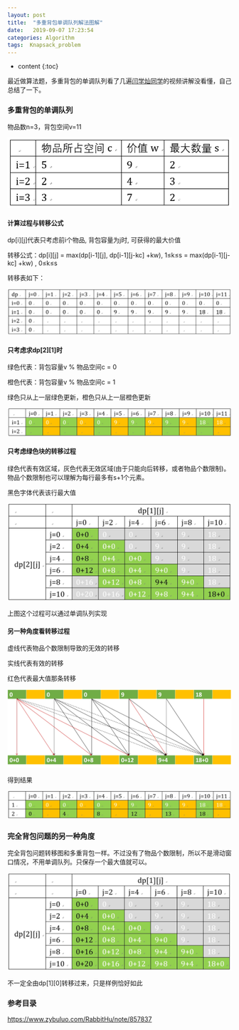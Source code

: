 ```yaml
---
layout: post
title:  "多重背包单调队列解法图解"
date:   2019-09-07 17:23:54
categories: Algorithm
tags:  Knapsack_problem
---
```


* content
{:toc}

最近做算法题，多重背包的单调队列看了几遍[闫学灿同学](https://space.bilibili.com/7836741)的视频讲解没看懂，自己总结了一下。



### 多重背包的单调队列

物品数n=3，背包空间v=11

![](https://raw.githubusercontent.com/GinSoda/Storage_Public/master/2019-09-07-1.jpg)

#### 计算过程与转移公式

dp\[i\]\[j\]代表只考虑前i个物品, 背包容量为j时, 可获得的最大价值

转移公式：dp\[i\]\[j\] = max(dp\[i-1\]\[j\], dp\[i-1\]\[j-kc\] +kw), 1≤k≤s = max(dp\[i-1\]\[j-kc\] +kw) , 0≤k≤s

转移表如下：

![](https://raw.githubusercontent.com/GinSoda/Storage_Public/master/2019-09-07-2.jpg)

#### 只考虑求dp[2][1]时
									
绿色代表：背包容量v % 物品空间c = 0

橙色代表：背包容量v % 物品空间c = 1

绿色只从上一层绿色更新，橙色只从上一层橙色更新

![](https://raw.githubusercontent.com/GinSoda/Storage_Public/master/2019-09-07-3.jpg)

#### 只考虑绿色块的转移过程

绿色代表有效区域，灰色代表无效区域(由于只能向后转移，或者物品个数限制)。物品个数限制也可以理解为每行最多有s+1个元素。

黑色字体代表该行最大值

![](https://raw.githubusercontent.com/GinSoda/Storage_Public/master/2019-09-07-4.jpg)

上图这个过程可以通过单调队列实现

#### 另一种角度看转移过程

虚线代表物品个数限制导致的无效的转移

实线代表有效的转移

红色代表最大值那条转移

![](https://raw.githubusercontent.com/GinSoda/Storage_Public/master/2019-09-07-5.jpg)

得到结果

![](https://raw.githubusercontent.com/GinSoda/Storage_Public/master/2019-09-07-6.jpg)

### 完全背包问题的另一种角度

完全背包问题转移图和多重背包一样。不过没有了物品个数限制，所以不是滑动窗口情况，不用单调队列。只保存一个最大值就可以。

![](https://raw.githubusercontent.com/GinSoda/Storage_Public/master/2019-09-07-7.jpg)

不一定全由dp\[1\]\[0\]转移过来，只是样例恰好如此

### 参考目录

https://www.zybuluo.com/RabbitHu/note/857837